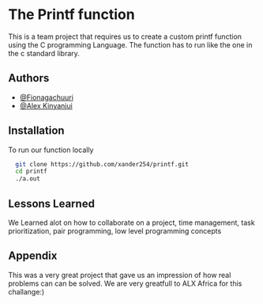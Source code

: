 
# The Printf function
This is a team project that requires us to create a custom printf function using the C programming Language. The function has to run like the one in the c standard library.


## Authors

- [@Fionagachuuri](https://github.com/FionaGachuuri)
- [@Alex Kinyanjui](https://github.com/xander254)


## Installation

To run our function locally

```bash
  git clone https://github.com/xander254/printf.git
  cd printf
  ./a.out
```
    
## Lessons Learned

We Learned alot on how to collaborate on a project, time management, task prioritization, pair programming, low level programming concepts


## Appendix

This was a very great project that gave us an impression of how real problems can can be solved. We are very greatfull to ALX Africa for this challange:)

